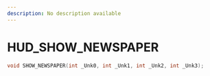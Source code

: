 ```yaml
---
description: No description available 
---
```


# HUD\_SHOW_NEWSPAPER

```cpp
void SHOW_NEWSPAPER(int _Unk0, int _Unk1, int _Unk2, int _Unk3);
```